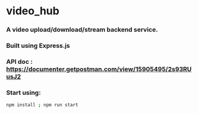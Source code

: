 # video_hub
### A video upload/download/stream backend service.
### Built using Express.js
### API doc : https://documenter.getpostman.com/view/15905495/2s93RUusJ2
### Start using:
```sh
npm install ; npm run start
```